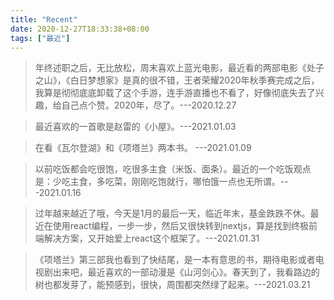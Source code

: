 ```yaml
---
title: "Recent"
date: 2020-12-27T18:33:38+08:00
tags: ["最近"]
---
```


> 年终述职之后，无比放松，周末喜欢上蓝光电影，最近看的两部电影《处子之山》，《白日梦想家》是真的很不错，王者荣耀2020年秋季赛完成之后，我算是彻彻底底卸载了这个手游，连手游直播也不看了，好像彻底失去了兴趣，给自己点个赞。2020年，尽了。---2020.12.27

> 最近喜欢的一首歌是赵雷的《小屋》。---2021.01.03

> 在看《瓦尔登湖》和《项塔兰》两本书。 ---2021.01.09

> 以前吃饭都会吃很饱，吃很多主食（米饭、面条）。最近的一个吃饭观点是：少吃主食，多吃菜，刚刚吃饱就行，哪怕饿一点也无所谓。---2021.01.16

> 过年越来越近了哦，今天是1月的最后一天，临近年末，基金跌跌不休。最近在使用react编程，一步一步，然后又很快转到nextjs，算是找到终极前端解决方案，又开始爱上react这个框架了。---2021.01.31

> 《项塔兰》第三部我也看到了快结尾，是一本有意思的书，期待电影或者电视剧出来吧，最近喜欢的一部动漫是《山河剑心》。春天到了，我看路边的树也都发芽了，能预感到，很快，周围都突然绿了起来。---2021.03.21